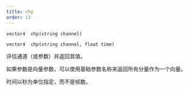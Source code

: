 ```yaml
---
title: chp
order: 13
---
```

`vector4  chp(string channel)`

`vector4  chp(string channel, float time)`

评估通道（或参数）并返回其值。

如果参数是向量参数，可以使用基础参数名称来返回所有分量作为一个向量。

时间以秒为单位指定，而不是帧数。